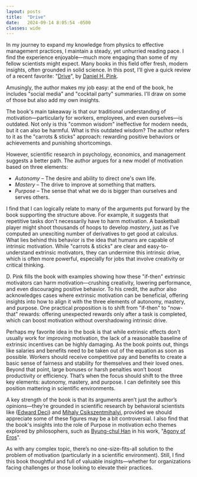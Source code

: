 ```yaml
---
layout: posts
title:  "Drive"
date:   2024-09-14 8:05:54 -0500
classes: wide
---
```


In my journey to expand my knowledge from physics to effective management practices, I maintain a steady, yet unhurried reading pace. I find the experience enjoyable—much more engaging than some of my fellow scientists might expect. Many books in this field offer fresh, modern insights, often grounded in solid science. In this post, I’ll give a quick review of a recent favorite: "[Drive](https://www.thriftbooks.com/w/drive-the-surprising-truth-about-what-motivates-us_daniel-h-pink/246588/?resultid=f8f87171-a9f2-404a-9610-3ab7705fcda7#edition=5980628&idiq=3847557)", by [Daniel H. Pink](https://en.wikipedia.org/wiki/Daniel_H._Pink).


Amusingly, the author makes my job easy: at the end of the book, he includes "social media" and "cocktail party" summaries. I'll draw on some of those but also add my own insights.

The book's main takeaway is that our traditional understanding of motivation—particularly for workers, employees, and even ourselves—is outdated. Not only is this "common wisdom" ineffective for modern needs, but it can also be harmful. What is this outdated wisdom? The author refers to it as the "carrots & sticks" approach: rewarding positive behaviors or achievements and punishing shortcomings.

However, scientific research in psychology, economics, and management suggests a better path. The author argues for a new model of motivation based on three elements:

* *Autonomy* – The desire and ability to direct one's own life.
* *Mastery* – The drive to improve at something that matters.
* *Purpose* – The sense that what we do is bigger than ourselves and serves others.

I find that I can logically relate to many of the arguments put forward by the book supporting the structure above. For example, it suggests that repetitive tasks don't necessarily have to harm motivation. A basketball player might shoot thousands of hoops to develop _mastery_, just as I’ve computed an unexciting number of derivatives to get good at calculus. What lies behind this behavior is the idea that humans are capable of intrinsic motivation. While "carrots & sticks" are clear and easy-to-understand extrinsic motivators, they can undermine this intrinsic drive, which is often more powerful, especially for jobs that involve creativity or critical thinking.

D. Pink fills the book with examples showing how these "if-then" extrinsic motivators can harm motivation—crushing creativity, lowering performance, and even discouraging positive behavior. To his credit, the author also acknowledges cases where extrinsic motivation can be beneficial, offering insights into how to align it with the three elements of autonomy, mastery, and purpose. One practical proposition is to shift from "if-then" to "now-that" rewards: offering unexpected rewards only after a task is completed, which can boost motivation without overshadowing intrinsic drive.

Perhaps my favorite idea in the book is that while extrinsic effects don't usually work for improving motivation, the lack of a reasonable baseline of extrinsic incentives can be highly damaging. As the book points out, things like salaries and benefits need to be taken out of the equation as soon as possible. Workers should receive competitive pay and benefits to create a basic sense of fairness and stability for themselves and their loved ones. Beyond that point, large bonuses or harsh penalties won’t boost productivity or efficiency. That’s when the focus should shift to the three key elements: autonomy, mastery, and purpose. I can definitely see this position mattering in scientific environments.

A key strength of the book is that its arguments aren’t just the author’s opinions—they’re grounded in scientific research by behavioral scientists like ([Edward Deci](https://en.wikipedia.org/wiki/Edward_L._Deci)) and [Mihaly Csikszentmihalyi](https://en.wikipedia.org/wiki/Mihaly_Csikszentmihalyi), provided we should appreciate some of these figures may be a bit controversial. I also find that the book's insights into the role of Purpose in motivation echo themes explored by philosophers, such as [Byung-chul Han](https://en.wikipedia.org/wiki/Byung-Chul_Han) in his work, "[Agony of Eros](https://mitpress.mit.edu/9780262533379/the-agony-of-eros/)".

As with any complex topic, there’s no one-size-fits-all solution to the problem of motivation (particularly in a scientific environment). Still, I find this book thoughtful and full of valuable insights—whether for organizations facing challenges or those looking to elevate their practices.